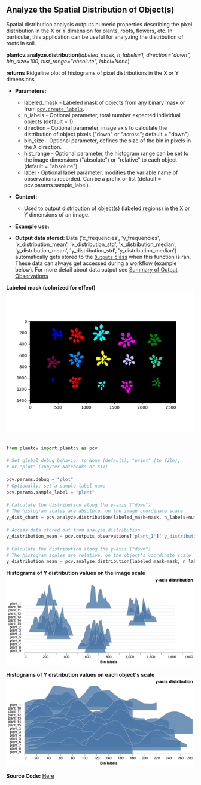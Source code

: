 ## Analyze the Spatial Distribution of Object(s)

Spatial distribution analysis outputs numeric properties describing the pixel distribution in the X or Y dimension for plants,
roots, flowers, etc. In particular, this application can be useful for analyzing the distribution of roots in soil. 
 
**plantcv.analyze.distribution**(*labeled_mask, n_labels=1, direction="down", bin_size=100, hist_range="absolute", label=None*)

**returns** Ridgeline plot of histograms of pixel distributions in the X or Y dimensions

- **Parameters:**
    - labeled_mask - Labeled mask of objects from any binary mask or from [`pcv.create_labels`](create_labels.md).
    - n_labels - Optional parameter, total number expected individual objects (default = 1).
    - direction - Optional parameter, image axis to calculate the distribution of object pixels ("down" or "across"; default = "down").
    - bin_size - Optional parameter, defines the size of the bin in pixels in the X direction. 
    - hist_range - Optional parameter, the histogram range can be set to the image dimensions ("absolute") or "relative" to each object (default = "absolute").
    - label - Optional label parameter, modifies the variable name of observations recorded. Can be a prefix or list (default = pcv.params.sample_label).
- **Context:**
    - Used to output distribution of object(s) (labeled regions) in the X or Y dimensions of an image. 
- **Example use:**

- **Output data stored:** Data ('x_frequencies', 'y_frequencies', 'x_distribution_mean', 'x_distribution_std', 'x_distribution_median', 'y_distribution_mean', 'y_distribution_std', 'y_distribution_median') 
    automatically gets stored to the [`Outputs` class](outputs.md) when this function is ran. 
    These data can always get accessed during a workflow (example below). For more detail about data output see [Summary of Output Observations](output_measurements.md#summary-of-output-observations)

**Labeled mask (colorized for effect)**
![Screenshot](img/documentation_images/analyze_distribution/colorized_mask.png)

```python

from plantcv import plantcv as pcv

# Set global debug behavior to None (default), "print" (to file), 
# or "plot" (Jupyter Notebooks or X11)

pcv.params.debug = "plot"
# Optionally, set a sample label name
pcv.params.sample_label = "plant"

# Calculate the distribution along the y-axis ("down")
# The histogram scales are absolute, on the image coordinate scale
y_dist_chart = pcv.analyze.distribution(labeled_mask=mask, n_labels=num, bin_size=10)

# Access data stored out from analyze.distribution
y_distribution_mean = pcv.outputs.observations['plant_1']['y_distribution_mean']['value']

# Calculate the distribution along the y-axis ("down")
# The histogram scales are relative, on the object's coordinate scale
y_distribution_mean = pcv.analyze.distribution(labeled_mask=mask, n_labels=num, bin_size=10, hist_range="relative")


```

**Histograms of Y distribution values on the image scale**
![Screenshot](img/documentation_images/analyze_distribution/image_scale.png)

**Histograms of Y distribution values on each object's scale**
![Screenshot](img/documentation_images/analyze_distribution/object_scale.png)

**Source Code:** [Here](https://github.com/danforthcenter/plantcv/blob/main/plantcv/plantcv/analyze/distribution.py)
